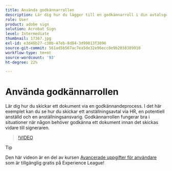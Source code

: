 ```yaml
---
title: Använda godkännarrollen
description: Lär dig hur du lägger till en godkännarroll i din avtalsgodkännandeprocess
role: User
product: adobe sign
solution: Acrobat Sign
level: Intermediate
thumbnail: 17367.jpg
exl-id: e3d46b27-c30b-47eb-8d84-3d99813f3096
source-git-commit: 561ad5b567ac7ea5de32e96ecc8e9b2038389910
workflow-type: tm+mt
source-wordcount: '93'
ht-degree: 22%

---
```


# Använda godkännarrollen

Lär dig hur du skickar ett dokument via en godkännandeprocess. I det här exemplet kan du se hur du skickar ett anställningsavtal via HR, en potentiell anställd och en anställningsansvarig. Godkännarrollen fungerar bra i situationer när någon behöver godkänna ett dokument innan det skickas vidare till signeraren.

>[!VIDEO](https://video.tv.adobe.com/v/343854?hidetitle=true)

>[!TIP]
>
>Den här videon är en del av kursen [Avancerade uppgifter för användare](https://experienceleague.adobe.com/?recommended=Sign-U-1-2020.3) som är tillgänglig gratis på Experience League!


